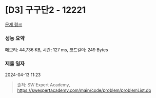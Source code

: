 # [D3] 구구단2 - 12221 

[문제 링크](https://swexpertacademy.com/main/code/problem/problemDetail.do?contestProbId=AXpz3dravpQDFATi) 

### 성능 요약

메모리: 44,736 KB, 시간: 127 ms, 코드길이: 249 Bytes

### 제출 일자

2024-04-13 11:23



> 출처: SW Expert Academy, https://swexpertacademy.com/main/code/problem/problemList.do